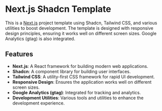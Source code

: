# Next.js Shadcn Template

This is a [Next.js](https://nextjs.org) project template using Shadcn, Tailwind CSS, and various utilities to boost development. The template is designed with responsive design principles, ensuring it works well on different screen sizes. Google Analytics (gtag) is also integrated.

## Features

- **Next.js**: A React framework for building modern web applications.
- **Shadcn**: A component library for building user interfaces.
- **Tailwind CSS**: A utility-first CSS framework for rapid UI development.
- **Responsive Design**: Ensures the application works well on different screen sizes.
- **Google Analytics (gtag)**: Integrated for tracking and analytics.
- **Development Utilities**: Various tools and utilities to enhance the development experience.

